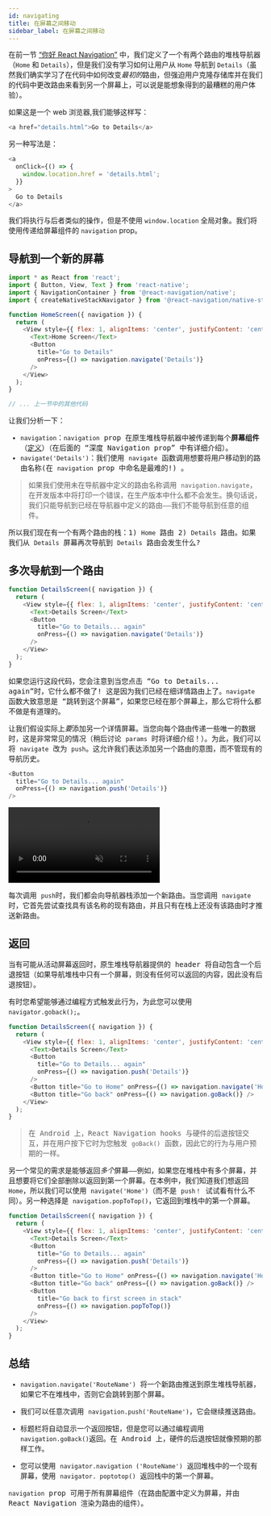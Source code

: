 ```yaml
---
id: navigating
title: 在屏幕之间移动
sidebar_label: 在屏幕之间移动
---
```


在前一节 [“你好 React Navigation”](hello-react-navigation.md) 中，我们定义了一个有两个路由的堆栈导航器（`Home` 和 `Details`），但是我们没有学习如何让用户从 `Home` 导航到 `Details`（虽然我们确实学习了在代码中如何改变*最初的*路由，但强迫用户克隆存储库并在我们的代码中更改路由来看到另一个屏幕上，可以说是能想象得到的最糟糕的用户体验）。

如果这是一个 web 浏览器,我们能够这样写：

```js
<a href="details.html">Go to Details</a>
```

另一种写法是：

```js
<a
  onClick={() => {
    window.location.href = 'details.html';
  }}
>
  Go to Details
</a>
```

我们将执行与后者类似的操作，但是不使用 `window.location` 全局对象。我们将使用传递给屏幕组件的 `navigation` prop。

## 导航到一个新的屏幕

<samp id="new-screen" />

```js
import * as React from 'react';
import { Button, View, Text } from 'react-native';
import { NavigationContainer } from '@react-navigation/native';
import { createNativeStackNavigator } from '@react-navigation/native-stack';

function HomeScreen({ navigation }) {
  return (
    <View style={{ flex: 1, alignItems: 'center', justifyContent: 'center' }}>
      <Text>Home Screen</Text>
      <Button
        title="Go to Details"
        onPress={() => navigation.navigate('Details')}
      />
    </View>
  );
}

// ... 上一节中的其他代码
```

让我们分析一下：
- `navigation`：`navigation` prop 在原生堆栈导航器中被传递到每个**屏幕组件** （[定义](glossary-of-terms.md#screen-component屏幕组件)）（在后面的 “深度 Navigation prop” 中有详细介绍）。
- `navigate('Details')`：我们使用 `navigate` 函数调用想要将用户移动到的路由名称(在 `navigation` prop 中命名是最难的!) 。

> 如果我们使用未在导航器中定义的路由名称调用 `navigation.navigate`，在开发版本中将打印一个错误，在生产版本中什么都不会发生。换句话说，我们只能导航到已经在导航器中定义的路由——我们不能导航到任意的组件。

所以我们现在有一个有两个路由的栈：1) `Home` 路由 2) `Details` 路由。如果我们从 `Details` 屏幕再次导航到 `Details` 路由会发生什么?

## 多次导航到一个路由

<samp id="multiple-navigate" />

```js
function DetailsScreen({ navigation }) {
  return (
    <View style={{ flex: 1, alignItems: 'center', justifyContent: 'center' }}>
      <Text>Details Screen</Text>
      <Button
        title="Go to Details... again"
        onPress={() => navigation.navigate('Details')}
      />
    </View>
  );
}
```

如果您运行这段代码，您会注意到当您点击 “Go to Details... again”时，它什么都不做了! 这是因为我们已经在细详情路由上了。`navigate` 函数大致意思是 “跳转到这个屏幕”，如果您已经在那个屏幕上，那么它将什么都不做是有道理的。

让我们假设实际上*要*添加另一个详情屏幕。当您向每个路由传递一些唯一的数据时，这是非常常见的情况（稍后讨论 `params` 时将详细介绍！）。为此，我们可以将 `navigate` 改为 `push`。这允许我们表达添加另一个路由的意图，而不管现有的导航历史。

<samp id="multiple-push" />

```js
<Button
  title="Go to Details... again"
  onPress={() => navigation.push('Details')}
/>
```

<div style={{ display: 'flex', margin: '16px 0' }}>
  <video playsInline autoPlay muted loop>
    <source src="/assets/navigators/stack/stack-push.mov" />
  </video>
</div>

每次调用 `push`时，我们都会向导航器栈添加一个新路由。当您调用 `navigate` 时，它首先尝试查找具有该名称的现有路由，并且只有在栈上还没有该路由时才推送新路由。

## 返回

当有可能从活动屏幕返回时，原生堆栈导航器提供的 header 将自动包含一个后退按钮（如果导航堆栈中只有一个屏幕，则没有任何可以返回的内容，因此没有后退按钮）。

有时您希望能够通过编程方式触发此行为，为此您可以使用 `navigator.goback();`。

<samp id="go-back" />

```js
function DetailsScreen({ navigation }) {
  return (
    <View style={{ flex: 1, alignItems: 'center', justifyContent: 'center' }}>
      <Text>Details Screen</Text>
      <Button
        title="Go to Details... again"
        onPress={() => navigation.push('Details')}
      />
      <Button title="Go to Home" onPress={() => navigation.navigate('Home')} />
      <Button title="Go back" onPress={() => navigation.goBack()} />
    </View>
  );
}
```

> 在 Android 上，React Navigation hooks 与硬件的后退按钮交互，并在用户按下它时为您触发 `goBack()` 函数，因此它的行为与用户预期的一样。

另一个常见的需求是能够返回*多个*屏幕——例如，如果您在堆栈中有多个屏幕，并且想要将它们全部删除以返回到第一个屏幕。在本例中，我们知道我们想返回 `Home`，所以我们可以使用 `navigate('Home')`（而不是 `push！` 试试看有什么不同）。另一种选择是 `navigation.popToTop()`，它返回到堆栈中的第一个屏幕。

<samp id="pop-to-top" />

```js
function DetailsScreen({ navigation }) {
  return (
    <View style={{ flex: 1, alignItems: 'center', justifyContent: 'center' }}>
      <Text>Details Screen</Text>
      <Button
        title="Go to Details... again"
        onPress={() => navigation.push('Details')}
      />
      <Button title="Go to Home" onPress={() => navigation.navigate('Home')} />
      <Button title="Go back" onPress={() => navigation.goBack()} />
      <Button
        title="Go back to first screen in stack"
        onPress={() => navigation.popToTop()}
      />
    </View>
  );
}
```

## 总结

- `navigation.navigate('RouteName')` 将一个新路由推送到原生堆栈导航器，如果它不在堆栈中，否则它会跳转到那个屏幕。

- 我们可以任意次调用 `navigation.push('RouteName')`，它会继续推送路由。

- 标题栏将自动显示一个返回按钮，但是您可以通过编程调用 `navigation.goBack()`返回。在 Android 上，硬件的后退按钮就像预期的那样工作。

- 您可以使用 `navigator.navigation ('RouteName')` 返回堆栈中的一个现有屏幕，使用 `navigator. poptotop()` 返回栈中的第一个屏幕。

`navigation` prop 可用于所有屏幕组件（在路由配置中定义为屏幕，并由 React Navigation 渲染为路由的组件）。